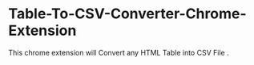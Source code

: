 # Table-To-CSV-Converter-Chrome-Extension

This chrome extension will Convert any HTML Table into CSV File .
